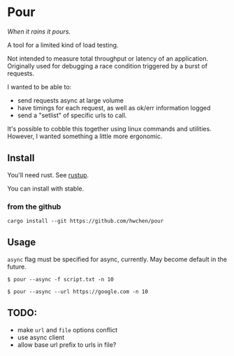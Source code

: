 # Pour

_When it rains it pours._

A tool for a limited kind of load testing.

Not intended to measure total throughput or latency of an application.
Originally used for debugging a race condition triggered by a burst of requests.

I wanted to be able to:
- send requests async at large volume
- have timings for each request, as well as ok/err information logged
- send a "setlist" of specific urls to call.

It's possible to cobble this together using linux commands and utilities. However, I wanted something a little more ergonomic.

## Install

You'll need rust. See [rustup](https://rustup.rs).

You can install with stable.

### from the github

```
cargo install --git https://github.com/hwchen/pour
```
## Usage
`async` flag must be specified for async, currently. May become default in the future.

```
$ pour --async -f script.txt -n 10
```

```
$ pour --async --url https://google.com -n 10
```

## TODO:
- make `url` and `file` options conflict
- use async client
- allow base url prefix to urls in file?
